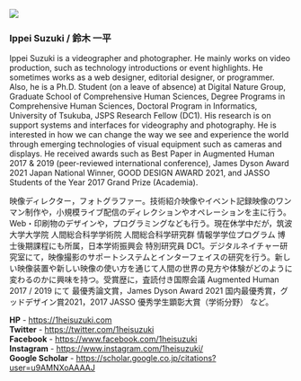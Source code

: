 ![](https://1heisuzuki.com/contents/about/works_20211129_1164w.jpg)

### Ippei Suzuki / 鈴木 一平

Ippei Suzuki is a videographer and photographer. He mainly works on video production, such as technology introductions or event highlights. He sometimes works as a web designer, editorial designer, or programmer. Also, he is a Ph.D. Student (on a leave of absence) at Digital Nature Group, Graduate School of Comprehensive Human Sciences, Degree Programs in Comprehensive Human Sciences, Doctoral Program in Informatics, University of Tsukuba, JSPS Research Fellow (DC1). His research is on support systems and interfaces for videography and photography. He is interested in how we can change the way we see and experience the world through emerging technologies of visual equipment such as cameras and displays. He received awards such as Best Paper in Augmented Human 2017 & 2019 (peer-reviewed international conference), James Dyson Award 2021 Japan National Winner, GOOD DESIGN AWARD 2021, and JASSO Students of the Year 2017 Grand Prize (Academia).

映像ディレクター，フォトグラファー。技術紹介映像やイベント記録映像のワンマン制作や，小規模ライブ配信のディレクションやオペレーションを主に行う。Web・印刷物のデザインや，プログラミングなども行う。現在休学中だが，筑波大学大学院 人間総合科学学術院 人間総合科学研究群 情報学学位プログラム 博士後期課程にも所属，日本学術振興会 特別研究員 DC1。デジタルネイチャー研究室にて，映像撮影のサポートシステムとインターフェイスの研究を行う。新しい映像装置や新しい映像の使い方を通じて人間の世界の見方や体験がどのように変わるのかに興味を持つ。受賞歴に，査読付き国際会議 Augmented Human 2017 / 2019 にて 最優秀論文賞，James Dyson Award 2021 国内最優秀賞，グッドデザイン賞2021，2017 JASSO 優秀学生顕彰大賞（学術分野） など。

**HP** - https://1heisuzuki.com  
**Twitter** - https://twitter.com/1heisuzuki  
**Facebook** - https://www.facebook.com/1heisuzuki  
**Instagram** - https://www.instagram.com/1heisuzuki/  
**Google Scholar** - https://scholar.google.co.jp/citations?user=u9AMNXoAAAAJ

<!--
**1heisuzuki/1heisuzuki** is a ✨ _special_ ✨ repository because its `README.md` (this file) appears on your GitHub profile.

Here are some ideas to get you started:

- 🔭 I’m currently working on ...
- 🌱 I’m currently learning ...
- 👯 I’m looking to collaborate on ...
- 🤔 I’m looking for help with ...
- 💬 Ask me about ...
- 📫 How to reach me: ...
- 😄 Pronouns: ...
- ⚡ Fun fact: ...
-->
